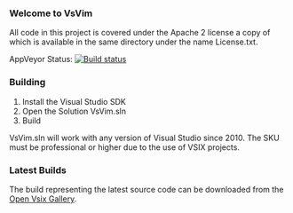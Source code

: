 ### Welcome to VsVim
All code in this project is covered under the Apache 2 license a copy of which is available in the same directory under the name License.txt.

AppVeyor Status: [![Build status](https://ci.appveyor.com/api/projects/status/gf5rlu19syrja9lr)](https://ci.appveyor.com/project/jaredpar/vsvim)

### Building

1. Install the Visual Studio SDK 
2. Open the Solution VsVim.sln
3. Build

VsVim.sln will work with any version of Visual Studio since 2010.  The SKU must be professional or higher due to the use of VSIX projects.  

### Latest Builds

The build representing the latest source code can be downloaded from the [Open Vsix Gallery](http://vsixgallery.com/extension/VsVim.Microsoft.e214908b-0458-4ae2-a583-4310f29687c3/).  
